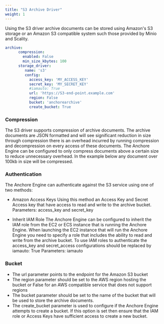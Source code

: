 ```yaml
---
title: "S3 Archive Driver"
weight: 1
---
```


Using the S3 driver archive documents can be stored using Amazon's S3 storage or an Amazon S3 compatible system such those provided by Minio and Scality.

```YAML
archive:
      compression:
        enabled: False
        min_size_kbytes: 100
      storage_driver:
         name: 's3'
         config:
           access_key: 'MY_ACCESS_KEY'
           secret_key: 'MY_SECRET_KEY'
           #iamauto: True
           url: 'https://S3-end-point.example.com'
           region: False
           bucket: 'anchorearchive'
           create_bucket: True
```

### Compression

The S3 driver supports compression of archive documents. The archive documents are JSON formatted and will see significant reduction in size through compression there is an overhead incurred by running compression and decompression on every access of these documents. The Anchore Engine can be configured to only compress documents above a certain size to reduce unnecessary overhead. In the example below any document over 100kb in size will be compressed.

### Authentication

The Anchore Engine can authenticate against the S3 service using one of two methods:

- Amazon Access Keys 
  Using this method an Access Key and Secret Access key that have access to read and write to the archive bucket. Parameters: access_key and secret_key

- Inherit IAM Role
  The Anchore Engine can be configured to inherit the IAM role from the EC2 or ECS instance that is running the Anchore Engine. When launching the EC2 instance that will run the Anchore Engine you need to specify a role that includes the ability to read and write from the archive bucket. To use IAM roles to authenticate the access_key and secret_access configurations should be replaced by  iamauto: True
  Parameters: iamauto

### Bucket

- The url parameter points to the endpoint for the Amazon S3 bucket
- The region parameter should be set to the AWS region hosting the bucket or False for an AWS compatible service that does not support regions
- The bucket parameter should be set to the name of the bucket that will be used to store the archive documents.
- The create_bucket parameter is used to configure if the Anchore Engine attempts to create a bucket. If this option is set then ensure that the IAM role or Access Keys have sufficient access to create a new bucket.